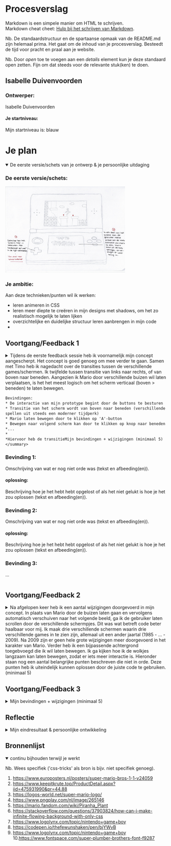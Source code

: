 # Procesverslag
Markdown is een simpele manier om HTML te schrijven.  
Markdown cheat cheet: [Hulp bij het schrijven van Markdown](https://github.com/adam-p/markdown-here/wiki/Markdown-Cheatsheet).

Nb. De standaardstructuur en de spartaanse opmaak van de README.md zijn helemaal prima. Het gaat om de inhoud van je procesverslag. Besteedt de tijd voor pracht en praal aan je website.

Nb. Door *open* toe te voegen aan een *details* element kun je deze standaard open zetten. Fijn om dat steeds voor de relevante stuk(ken) te doen.





## Isabelle Duivenvoorden

### Ontwerper:
Isabelle Duivenvoorden

#### Je startniveau:
Mijn startniveau is: blauw





# Je plan

<details open>
  <summary>De eerste versie/schets van je ontwerp & je persoonlijke uitdaging</summary>

  ### De eerste versie/schets:
  <img src="readme-images/conceptschets.jpg" width="375px" alt="eerste versie/schets">


  ### Je ambitie: 
  Aan deze technieken/punten wil ik werken:
  - leren animeren in CSS
  - leren meer diepte te creëren in mijn designs met shadows, om het zo realistisch mogelijk te laten lijken
  - overzichtelijke en duidelijke structuur leren aanbrengen in mijn code
  - 
 
</details>




## Voortgang/Feedback 1

<details>
  <summary>Tijdens de eerste feedback sessie heb ik voornamelijk mijn concept aangescherpt. Het concept is goed genoeg om mee verder te gaan. Samen met Timo heb ik nagedacht over de transities tussen de verschillende games/schermen. Ik twijfelde tussen transitie van links naar rechts, of van boven naar beneden. Aangezien ik Mario door verschillende buizen wil laten  verplaatsen, is het het meest logisch om het scherm verticaal (boven > beneden) te laten bewegen. 
    
    Bevindingen:
    * De interactie van mijn prototype begint door de buttons te besturen
    * Transitie van het scherm wordt van boven naar beneden (verschillende spellen uit steeds een moderner tijdperk)
    * Mario laten bewegen door te klikken op 'A'-button
    * Bewegen naar volgend scherm kan door te klikken op knop naar beneden
    *...
    *
    *Hiervoor heb de transitieMijn bevindingen + wijzigingen (minimaal 5)</summary>

  ### Bevinding 1:
  Omschrijving van wat er nog niet orde was (tekst en afbeeding(en)).

  #### oplossing:
  Beschrijving hoe je het hebt hebt opgelost of als het niet gelukt is hoe je het zou oplossen (tekst en afbeeding(en)).

  ### Bevinding 2:
  Omschrijving van wat er nog niet orde was (tekst en afbeeding(en)).

  #### oplossing:
  Beschrijving hoe je het hebt hebt opgelost of als het niet gelukt is hoe je het zou oplossen (tekst en afbeeding(en)).

  ### Bevinding 3:
  ...

</details>




## Voortgang/Feedback 2

<details>
  <summary>Na afgelopen keer heb ik een aantal wijzigingen doorgevoerd in mijn concept. In plaats van Mario door de buizen laten gaan en vervolgens automatisch verschuiven naar het volgende beeld, ga ik de gebruiker laten scrollen door de verschillende schermpjes. Dit was wat betreft code beter haalbaar voor mij. Ik maak drie verschillende schermen waarin drie verschillende games in te zien zijn, allemaal uit een ander jaartal (1985 - ... - 2009). Na 2009 zijn er geen hele grote wijzigingen meer doorgevoerd in het karakter van Mario. Verder heb ik een bijpassende achtergrond toegebvoegd die ik wil laten bewegen. Ik ga kijken hoe ik de wolkjes langzaam kan laten bewegen, zodat er iets meer interactie is. Hieronder staan nog een aantal belangrijke punten beschreven die niet in orde. Deze punten heb ik uiteindelijk kunnen oplossen door de juiste code te gebruiken.(minimaal 5)</summary>
  
  ### Bevinding 1:
  Na het plaatsen van een img in het scherm van de gameboy kreeg ik deze niet netjes in het kader geplaatst. Dit heb ik opgelost door overflow:hidden te gebruiken. Zie foto's van before en after.
  
  <img width="1213" alt="1 1" src="https://user-images.githubusercontent.com/55750165/164761563-1728350c-6c14-47b6-bd92-3b5a5ebfacc2.png">


  #### oplossing:
  Beschrijving hoe je het hebt hebt opgelost of als het niet gelukt is hoe je het zou oplossen (tekst en afbeeding(en)).



  ### Bevinding 2:
  Omschrijving van wat er nog niet orde was (tekst en afbeeding(en)).

  #### oplossing:
  Beschrijving hoe je het hebt hebt opgelost of als het niet gelukt is hoe je het zou oplossen (tekst en afbeeding(en)).



  ### Bevinding 3:
  ...

</details>



## Voortgang/Feedback 3

<details>
  <summary>Mijn bevindingen + wijzigingen (minimaal 5)</summary>
  
  ### Bevinding 1:
  Omschrijving van wat er nog niet orde was (tekst en afbeeding(en)).

  #### oplossing:
  Beschrijving hoe je het hebt hebt opgelost of als het niet gelukt is hoe je het zou oplossen (tekst en afbeeding(en)).



  ### Bevinding 2:
  Omschrijving van wat er nog niet orde was (tekst en afbeeding(en)).

  #### oplossing:
  Beschrijving hoe je het hebt hebt opgelost of als het niet gelukt is hoe je het zou oplossen (tekst en afbeeding(en)).



  ### Bevinding 3:
  ...

</details>




## Reflectie

<details>
  <summary>Mijn eindresultaat & persoonlijke ontwikkeling</summary>

  ### Je uitkomst - karakteristiek screenshot(s):
  <img src="readme-images/dummy-plaatje.jpg" width="375px" alt="final ontwerp">


  ### Dit ging goed/Heb ik geleerd: 
  Korte omschrijving met plaatje(s)

  <img src="readme-images/dummy-plaatje.jpg" width="375px" alt="top">


  ### Dit was lastig/Is niet gelukt:
  Korte omschrijving met plaatje(s)

  <img src="readme-images/dummy-plaatje.jpg" width="375px" alt="bummer">
</details>





## Bronnenlijst

<details open>
<summary>continu bijhouden terwijl je werkt</summary>

Nb. Wees specifiek ('css-tricks' als bron is bijv. niet specifiek genoeg).

1. https://www.europosters.nl/posters/super-mario-bros-1-1-v24059
2. https://www.keepitkrute.top/ProductDetail.aspx?iid=475931990&pr=44.88 
3. https://logos-world.net/super-mario-logo/ 
4. https://www.pngplay.com/nl/image/265146
5. https://mario.fandom.com/wiki/Piranha_Plant
6. https://stackoverflow.com/questions/37903824/how-can-i-make-infinite-flowing-background-with-only-css
7. https://www.logolynx.com/topic/nintendo+game+boy
8. https://codepen.io/thefewunshaken/pen/bjYWvB
9. https://www.logolynx.com/topic/nintendo+game+boy
10.https://www.fontspace.com/super-plumber-brothers-font-f9287

</details>
